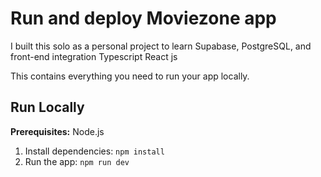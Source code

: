 # Run and deploy Moviezone  app


I built this solo as a personal project to learn Supabase, PostgreSQL, and front-end integration Typescript React js

This contains everything you need to run your app locally.

## Run Locally

**Prerequisites:**  Node.js


1. Install dependencies:
   `npm install`
3. Run the app:
   `npm run dev`


